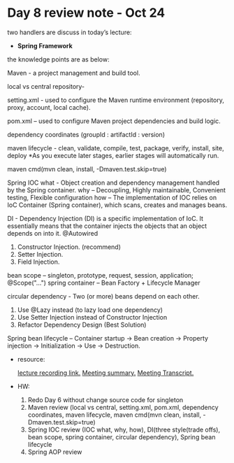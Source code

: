 # Day 8 review note - Oct 24

two handlers are discuss in today’s lecture:

- **Spring Framework**

the knowledge points are as below:

Maven -  a project management and build tool. 

local vs central repository- 

setting.xml - used to configure the Maven runtime environment (repository, proxy, account, local cache).

pom.xml – used to configure Maven project dependencies and build logic.

dependency coordinates (groupId : artifactId : version)

maven lifecycle - clean, validate, compile, test, package, verify, install, site, deploy
*As you execute later stages, earlier stages will automatically run.

maven cmd(mvn clean, install, -Dmaven.test.skip=true)

Spring IOC
what - Object creation and dependency management handled by the Spring container.
why – Decoupling, Highly maintainable, Convenient testing, Flexible configuration
how – The implementation of IOC relies on IoC Container (Spring container), which scans, creates and manages beans.

DI - Dependency Injection (DI) is a specific implementation of IoC. It essentially means that the container injects the objects that an object depends on into it. @Autowired

1. Constructor Injection. (recommend)
2. Setter Injection.
3. Field Injection.

bean scope – singleton, prototype, request, session, application; @Scope("…")
spring container – Bean Factory + Lifecycle Manager

circular dependency - Two (or more) beans depend on each other.  

1. Use @Lazy instead (to lazy load one dependency)
2. Use Setter Injection instead of Constructor Injection
3. Refactor Dependency Design (Best Solution)

Spring bean lifecycle –
Container startup → Bean creation → Property injection → Initialization → Use → Destruction.

- resource:
    
    [lecture recording link.](https://drive.google.com/file/d/1RSct9fXOV3joyf119eOoGKo-3cWt85qD/view)
    [Meeting summary.](https://docs.google.com/document/d/1nhS7ymcwbGh_aRY2hG-QoCHmj6F_L_l-5-5CZkpy-HU/edit?tab=t.f32muxkn5dql#heading=h.ywr3p8hjwfpw)
    [Meeting Transcript.](https://docs.google.com/document/d/1nhS7ymcwbGh_aRY2hG-QoCHmj6F_L_l-5-5CZkpy-HU/edit?tab=t.g54f6uytlny2)
    
- HW:
    1. Redo Day 6 without change source code for singleton
    2. Maven review (local vs central, setting.xml, pom.xml, dependency coordinates, maven lifecycle, maven cmd(mvn clean, install, -Dmaven.test.skip=true)
    3. Spring IOC review (IOC what, why, how), DI(three style(trade offs), bean scope, spring container, circular dependency), Spring bean lifecycle
    4. Spring AOP review